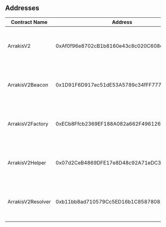 ## Addresses

| Contract Name     | Address                                    | Networks                                                                             |
| ----------------- | ------------------------------------------ | ------------------------------------------------------------------------------------ |
| ArrakisV2         | 0xAf0f96e8702cB1b8160e43c8c020C608cD7B134d | [Ethereum][ae], [Matic][ap], [Optimism][ao], [Arbitrum][aa], [Goerli][ag], [BSC][ab] |
| ArrakisV2Beacon   | 0x1D91F6D917ec51dE53A5789c34fFF777a58759B6 | [Ethereum][be], [Matic][bp], [Optimism][bo], [Arbitrum][ba], [Goerli][bg], [BSC][bb] |
| ArrakisV2Factory  | 0xECb8Ffcb2369EF188A082a662F496126f66c8288 | [Ethereum][fe], [Matic][fp], [Optimism][fo], [Arbitrum][fa], [Goerli][fg], [BSC][fb] |
| ArrakisV2Helper   | 0x07d2CeB4869DFE17e8D48c92A71eDC3AE564449f | [Ethereum][he], [Matic][hp], [Optimism][ho], [Arbitrum][ha], [Goerli][hg], [BSC][hb] |
| ArrakisV2Resolver | 0xb11bb8ad710579Cc5ED16b1C8587808109c1f193 | [Ethereum][re], [Matic][rp], [Optimism][ro], [Arbitrum][ra], [Goerli][rg], [BSC][rb] |

[//]: # "These are reference links used in the body of this note and get stripped out when the markdown processor does its job. There is no need to format nicely because it shouldn't be seen. Thanks SO - http://stackoverflow.com/questions/4823468/store-comments-in-markdown-syntax"
[ae]: https://etherscan.io/address/0xAf0f96e8702cB1b8160e43c8c020C608cD7B134d#code
[be]: https://etherscan.io/address/0x1D91F6D917ec51dE53A5789c34fFF777a58759B6#code
[fe]: https://etherscan.io/address/0xECb8Ffcb2369EF188A082a662F496126f66c8288#code
[he]: https://etherscan.io/address/0x07d2CeB4869DFE17e8D48c92A71eDC3AE564449f#code
[re]: https://etherscan.io/address/0xb11bb8ad710579Cc5ED16b1C8587808109c1f193#code
[ap]: https://polygonscan.com/address/0xAf0f96e8702cB1b8160e43c8c020C608cD7B134d#code
[bp]: https://polygonscan.com/address/0x1D91F6D917ec51dE53A5789c34fFF777a58759B6#code
[fp]: https://polygonscan.com/address/0xECb8Ffcb2369EF188A082a662F496126f66c8288#code
[hp]: https://polygonscan.com/address/0x07d2CeB4869DFE17e8D48c92A71eDC3AE564449f#code
[rp]: https://polygonscan.com/address/0xb11bb8ad710579Cc5ED16b1C8587808109c1f193#code
[ao]: https://optimistic.etherscan.io/address/0xAf0f96e8702cB1b8160e43c8c020C608cD7B134d#code
[bo]: https://optimistic.etherscan.io/address/0x1D91F6D917ec51dE53A5789c34fFF777a58759B6#code
[fo]: https://optimistic.etherscan.io/address/0xECb8Ffcb2369EF188A082a662F496126f66c8288#code
[ho]: https://optimistic.etherscan.io/address/0x07d2CeB4869DFE17e8D48c92A71eDC3AE564449f#code
[ro]: https://optimistic.etherscan.io/address/0xb11bb8ad710579Cc5ED16b1C8587808109c1f193#code
[aa]: https://arbiscan.io/address/0xAf0f96e8702cB1b8160e43c8c020C608cD7B134d#code
[ba]: https://arbiscan.io/address/0x1D91F6D917ec51dE53A5789c34fFF777a58759B6#code
[fa]: https://arbiscan.io/address/0xECb8Ffcb2369EF188A082a662F496126f66c8288#code
[ha]: https://arbiscan.io/address/0x07d2CeB4869DFE17e8D48c92A71eDC3AE564449f#code
[ra]: https://arbiscan.io/address/0xb11bb8ad710579Cc5ED16b1C8587808109c1f193#code
[ag]: https://goerli.etherscan.io/address/0xAf0f96e8702cB1b8160e43c8c020C608cD7B134d#code
[bg]: https://goerli.etherscan.io/address/0x1D91F6D917ec51dE53A5789c34fFF777a58759B6#code
[fg]: https://goerli.etherscan.io/address/0xECb8Ffcb2369EF188A082a662F496126f66c8288#code
[hg]: https://goerli.etherscan.io/address/0x07d2CeB4869DFE17e8D48c92A71eDC3AE564449f#code
[rg]: https://goerli.etherscan.io/address/0xb11bb8ad710579Cc5ED16b1C8587808109c1f193#code
[ab]: https://bscscan.com/address/0xAf0f96e8702cB1b8160e43c8c020C608cD7B134d#code
[bb]: https://bscscan.com/address/0x1D91F6D917ec51dE53A5789c34fFF777a58759B6#code
[fb]: https://bscscan.com/address/0xECb8Ffcb2369EF188A082a662F496126f66c8288#code
[hb]: https://bscscan.com/address/0x07d2CeB4869DFE17e8D48c92A71eDC3AE564449f#code
[rb]: https://bscscan.com/address/0xb11bb8ad710579Cc5ED16b1C8587808109c1f193#code
